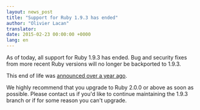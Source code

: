 ```yaml
---
layout: news_post
title: "Support for Ruby 1.9.3 has ended"
author: "Olivier Lacan"
translator:
date: 2015-02-23 00:00:00 +0000
lang: en
---
```


As of today, all support for Ruby 1.9.3 has ended. Bug and security fixes
from more recent Ruby versions will no longer be backported to 1.9.3.

This end of life was [announced over a year ago](https://www.ruby-lang.org/en/news/2014/01/10/ruby-1-9-3-will-end-on-2015/).

We highly recommend that you upgrade to Ruby 2.0.0 or above as soon as possible. Please contact us if you'd like to continue maintaining the 1.9.3 branch or if for some reason you can't upgrade.
